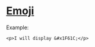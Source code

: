  # [Emoji](https://www.w3schools.com/charsets/ref_emoji_smileys.asp)

Example:

 ```
 <p>I will display &#x1F61C;</p>
 ```